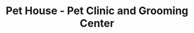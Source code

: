 ---
title: "Pet House - Pet Clinic and Grooming Center"
url: /quezon-city/pet-house-pet-clinic-and-grooming-center/
shop: Tiere
---